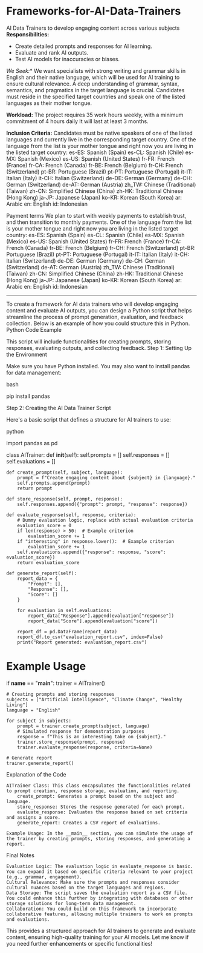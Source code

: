 # Frameworks-for-AI-Data-Trainers
AI Data Trainers to develop engaging content across various subjects
**Responsibilities:**
- Create detailed prompts and responses for AI learning.
- Evaluate and rank AI outputs.
- Test AI models for inaccuracies or biases.

*We Seek:**
We want specialists with strong writing and grammar skills in English and their native language, which will be used for AI training to ensure cultural relevance. A deep understanding of grammar, syntax, semantics, and pragmatics in the target language is crucial. Candidates must reside in the specified target countries and speak one of the listed languages as their mother tongue.

**Workload:**
The project requires 35 work hours weekly, with a minimum commitment of 4 hours daily It will last at least 3 months.

**Inclusion Criteria:**
Candidates must be native speakers of one of the listed languages and currently live in the corresponding target country.
One of the language from the list is your mother tongue and right now you are living in the listed target country:
es-ES: Spanish (Spain)
es-CL: Spanish (Chile)
es-MX: Spanish (Mexico)
es-US: Spanish (United States)
fr-FR: French (France)
fr-CA: French (Canada)
fr-BE: French (Belgium)
fr-CH: French (Switzerland)
pt-BR: Portuguese (Brazil)
pt-PT: Portuguese (Portugal)
it-IT: Italian (Italy)
it-CH: Italian (Switzerland)
de-DE: German (Germany)
de-CH: German (Switzerland)
de-AT: German (Austria)
zh_TW: Chinese (Traditional) (Taiwan)
zh-CN: Simplified Chinese (China)
zh-HK: Traditional Chinese (Hong Kong)
ja-JP: Japanese (Japan)
ko-KR: Korean (South Korea)
ar: Arabic
en: English
id: Indonesian

Payment terms
We plan to start with weekly payments to establish trust, and then transition to monthly payments.
One of the language from the list is your mother tongue and right now you are living in the listed target country:
es-ES: Spanish (Spain)
es-CL: Spanish (Chile)
es-MX: Spanish (Mexico)
es-US: Spanish (United States)
fr-FR: French (France)
fr-CA: French (Canada)
fr-BE: French (Belgium)
fr-CH: French (Switzerland)
pt-BR: Portuguese (Brazil)
pt-PT: Portuguese (Portugal)
it-IT: Italian (Italy)
it-CH: Italian (Switzerland)
de-DE: German (Germany)
de-CH: German (Switzerland)
de-AT: German (Austria)
zh_TW: Chinese (Traditional) (Taiwan)
zh-CN: Simplified Chinese (China)
zh-HK: Traditional Chinese (Hong Kong)
ja-JP: Japanese (Japan)
ko-KR: Korean (South Korea)
ar: Arabic
en: English
id: Indonesian

-------------------
To create a framework for AI data trainers who will develop engaging content and evaluate AI outputs, you can design a Python script that helps streamline the process of prompt generation, evaluation, and feedback collection. Below is an example of how you could structure this in Python.
Python Code Example

This script will include functionalities for creating prompts, storing responses, evaluating outputs, and collecting feedback.
Step 1: Setting Up the Environment

Make sure you have Python installed. You may also want to install pandas for data management:

bash

pip install pandas

Step 2: Creating the AI Data Trainer Script

Here's a basic script that defines a structure for AI trainers to use:

python

import pandas as pd

class AITrainer:
    def __init__(self):
        self.prompts = []
        self.responses = []
        self.evaluations = []

    def create_prompt(self, subject, language):
        prompt = f"Create engaging content about {subject} in {language}."
        self.prompts.append(prompt)
        return prompt

    def store_response(self, prompt, response):
        self.responses.append({"prompt": prompt, "response": response})

    def evaluate_response(self, response, criteria):
        # Dummy evaluation logic, replace with actual evaluation criteria
        evaluation_score = 0
        if len(response) > 50:  # Example criterion
            evaluation_score += 1
        if "interesting" in response.lower():  # Example criterion
            evaluation_score += 1
        self.evaluations.append({"response": response, "score": evaluation_score})
        return evaluation_score

    def generate_report(self):
        report_data = {
            "Prompt": [],
            "Response": [],
            "Score": []
        }

        for evaluation in self.evaluations:
            report_data["Response"].append(evaluation["response"])
            report_data["Score"].append(evaluation["score"])

        report_df = pd.DataFrame(report_data)
        report_df.to_csv("evaluation_report.csv", index=False)
        print("Report generated: evaluation_report.csv")

# Example Usage
if __name__ == "__main__":
    trainer = AITrainer()
    
    # Creating prompts and storing responses
    subjects = ["Artificial Intelligence", "Climate Change", "Healthy Living"]
    language = "English"

    for subject in subjects:
        prompt = trainer.create_prompt(subject, language)
        # Simulated response for demonstration purposes
        response = f"This is an interesting take on {subject}."
        trainer.store_response(prompt, response)
        trainer.evaluate_response(response, criteria=None)

    # Generate report
    trainer.generate_report()

Explanation of the Code

    AITrainer Class: This class encapsulates the functionalities related to prompt creation, response storage, evaluation, and reporting.
        create_prompt: Generates a prompt based on the subject and language.
        store_response: Stores the response generated for each prompt.
        evaluate_response: Evaluates the response based on set criteria and assigns a score.
        generate_report: Creates a CSV report of evaluations.

    Example Usage: In the __main__ section, you can simulate the usage of the trainer by creating prompts, storing responses, and generating a report.

Final Notes

    Evaluation Logic: The evaluation logic in evaluate_response is basic. You can expand it based on specific criteria relevant to your project (e.g., grammar, engagement).
    Cultural Relevance: Make sure the prompts and responses consider cultural nuances based on the target languages and regions.
    Data Storage: The script saves the evaluation report as a CSV file. You could enhance this further by integrating with databases or other storage solutions for long-term data management.
    Collaboration: You could build on this framework to incorporate collaborative features, allowing multiple trainers to work on prompts and evaluations.

This provides a structured approach for AI trainers to generate and evaluate content, ensuring high-quality training for your AI models. Let me know if you need further enhancements or specific functionalities!
